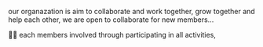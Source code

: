 our organazation is aim to collaborate and work together, grow together and help each other, we are open to collaborate for new members...

🙋‍♀️
each members involved through participating in all activities,

